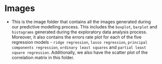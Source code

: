# Images

* This is the image folder that contains all the images generated during our predictive modelling process. This includes the `boxplot`, `barplot` and `histograms` generated during the exploratory data analysis process. Moreover, it also contains the errors rate plot for each of the five regression models - `ridge regression`, `lasso regression`, `principal components regression`, `ordinary least squares` and `partial least square regression`. Additionally, we also have the scatter plot of the correlation matrix in this folder.